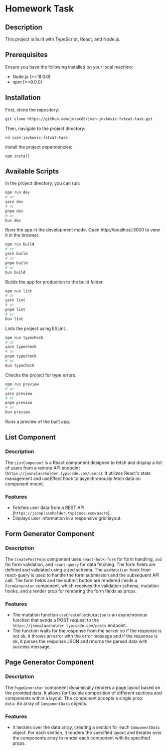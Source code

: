 # Homework Task

## Description

This project is built with TypeScript, React, and Node.js.

## Prerequisites

Ensure you have the following installed on your local machine:

- Node.js (>=18.0.0)
- npm (>=9.0.0)

## Installation

First, clone the repository:

```bash
git clone https://github.com/jokac88/ivan-jovkovic-fatcat-task.git
```

Then, navigate to the project directory:

```
cd ivan-jovkovic-fatcat-task
```

Install the project dependencies:

```
npm install
```

## Available Scripts

In the project directory, you can run:

```bash
npm run dev
# or
yarn dev
# or
pnpm dev
# or
bun dev
```

Runs the app in the development mode. Open http://localhost:3000 to view it in the browser.

```bash
npm run build
# or
yarn build
# or
pnpm build
# or
bun build
```

Builds the app for production to the build folder.

```bash
npm run lint
# or
yarn lint
# or
pnpm lint
# or
bun lint
```

Lints the project using ESLint.  

```bash
npm run typecheck
# or
yarn typecheck
# or
pnpm typecheck
# or
bun typecheck
```

Checks the project for type errors.

```bash
npm run preview
# or
yarn preview
# or
pnpm preview
# or
bun preview
```

Runs a preview of the built app.

## List Component

### Description

The `ListComponent` is a React component designed to fetch and display a list of users from a remote API endpoint (`https://jsonplaceholder.typicode.com/users`). It utilizes React's state management and useEffect hook to asynchronously fetch data on component mount.

### Features

- Fetches user data from a REST API (`https://jsonplaceholder.typicode.com/users`).
- Displays user information in a responsive grid layout.

## Form Generator Component

### Description

The `CreatePostForm` component uses `react-hook-form` for form handling, `zod` for form validation, and `react-query` for data fetching.  The form fields are defined and validated using a zod schema. The `useMutation` hook from react-query is used to handle the form submission and the subsequent API call.  The form fields and the submit button are rendered inside a `FormGenerator` component, which receives the validation schema, mutation hooks, and a render prop for rendering the form fields as props.

### Features

- The mutation function `useCreatePostMutation` is an asynchronous function that sends a POST request to the `https://jsonplaceholder.typicode.com/posts` endpoint.
- The function waits for the response from the server so if the response is not ok, it throws an error with the error message and if the response is ok, it parses the response JSON and returns the parsed data with success message.

## Page Generator Component

### Description

The `PageGenerator` component dynamically renders a page layout based on the provided data. It allows for flexible composition of different sections and components within a layout. The component accepts a single prop:  
`data`: An array of `ComponentData` objects.

### Features

- It iterates over the data array, creating a section for each `ComponentData` object. For each section, it renders the specified layout and iterates over the components array to render each component with its specified props.

